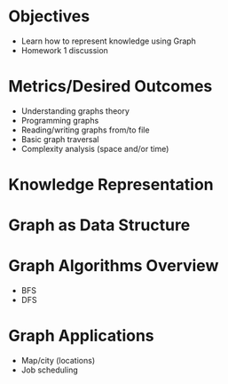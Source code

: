# Objectives

* Learn how to represent knowledge using Graph
* Homework 1 discussion

# Metrics/Desired Outcomes

* Understanding graphs theory
* Programming graphs
* Reading/writing graphs from/to file
* Basic graph traversal
* Complexity analysis (space and/or time)

# Knowledge Representation

# Graph as Data Structure

# Graph Algorithms Overview

* BFS
* DFS

# Graph Applications

* Map/city (locations)
* Job scheduling
